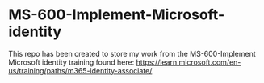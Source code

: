 # MS-600-Implement-Microsoft-identity
This repo has been created to store my work from the MS-600-Implement Microsoft identity training found here: https://learn.microsoft.com/en-us/training/paths/m365-identity-associate/

